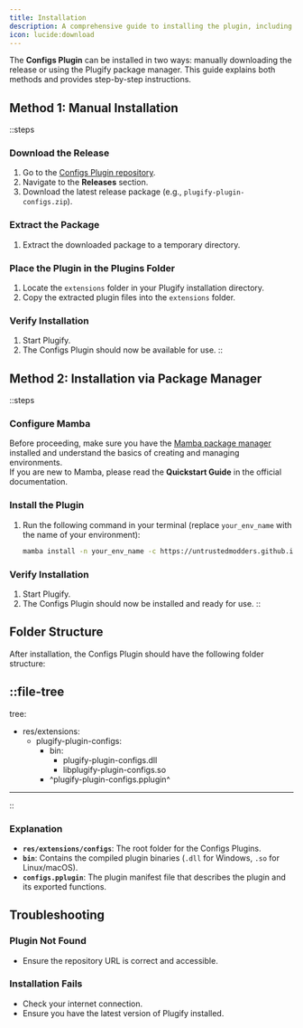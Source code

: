 ```yaml
---
title: Installation
description: A comprehensive guide to installing the plugin, including system requirements and any dependencies.
icon: lucide:download
---
```


The **Configs Plugin** can be installed in two ways: manually downloading the release or using the Plugify package manager. This guide explains both methods and provides step-by-step instructions.

## **Method 1: Manual Installation**

::steps
### **Download the Release**
1. Go to the [Configs Plugin repository](https://github.com/untrustedmodders/plugify-plugin-configs).
2. Navigate to the **Releases** section.
3. Download the latest release package (e.g., `plugify-plugin-configs.zip`).

### **Extract the Package**
1. Extract the downloaded package to a temporary directory.

### **Place the Plugin in the Plugins Folder**
1. Locate the `extensions` folder in your Plugify installation directory.
2. Copy the extracted plugin files into the `extensions` folder.

### **Verify Installation**
1. Start Plugify.
2. The Configs Plugin should now be available for use.
 ::

## **Method 2: Installation via Package Manager**

::steps
### **Configure Mamba**
Before proceeding, make sure you have the [Mamba package manager](https://mamba.readthedocs.io/en/latest/user_guide/mamba.html#mamba-user-guide) installed and understand the basics of creating and managing environments.  
If you are new to Mamba, please read the **Quickstart Guide** in the official documentation.

### **Install the Plugin**
1. Run the following command in your terminal (replace `your_env_name` with the name of your environment):
   ```bash
   mamba install -n your_env_name -c https://untrustedmodders.github.io/plugify-plugin-configs/ plugify-plugin-configs
   ```

### **Verify Installation**
1. Start Plugify.
2. The Configs Plugin should now be installed and ready for use.
::

## **Folder Structure**

After installation, the Configs Plugin should have the following folder structure:

::file-tree
---
tree:
- res/extensions:
    - plugify-plugin-configs:
        - bin:
            - plugify-plugin-configs.dll
            - libplugify-plugin-configs.so
        - ^plugify-plugin-configs.pplugin^
---
::

### **Explanation**
- **`res/extensions/configs`**: The root folder for the Configs Plugins.
- **`bin`**: Contains the compiled plugin binaries (`.dll` for Windows, `.so` for Linux/macOS).
- **`configs.pplugin`**: The plugin manifest file that describes the plugin and its exported functions.

## **Troubleshooting**

### **Plugin Not Found**
- Ensure the repository URL is correct and accessible.

### **Installation Fails**
- Check your internet connection.
- Ensure you have the latest version of Plugify installed.


